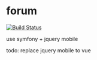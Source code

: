 # forum

[![Build Status](https://secure.travis-ci.org/Gemorroj/forum.png?branch=master)](https://travis-ci.org/Gemorroj/forum)

use symfony + jquery mobile

todo: replace jquery mobile to vue
